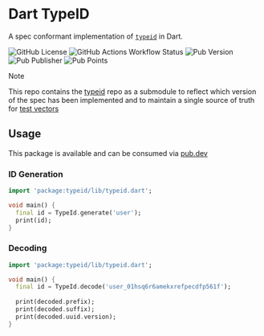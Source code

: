 # Dart TypeID

A spec conformant implementation of [`typeid`](https://github.com/jetpack-io/typeid) in Dart.

![GitHub License](https://img.shields.io/github/license/tbd54566975/typeid-dart) ![GitHub Actions Workflow Status](https://img.shields.io/github/actions/workflow/status/tbd54566975/typeid-dart/ci.yaml) ![Pub Version](https://img.shields.io/pub/v/typeid?link=https%3A%2F%2Fpub.dev%2Fpackages%2Ftypeid) ![Pub Publisher](https://img.shields.io/pub/publisher/typeid) ![Pub Points](https://img.shields.io/pub/points/typeid)

> [!NOTE]
> This repo contains the [typeid](https://github.com/jetpack-io/typeid) repo as a submodule to reflect which version of the spec has been implemented and to maintain a single source of truth for [test vectors](https://github.com/jetpack-io/typeid/tree/main/spec#validating-implementations)

## Usage

This package is available and can be consumed via [pub.dev](https://pub.dev/packages/typeid)

### ID Generation
```dart
import 'package:typeid/lib/typeid.dart';

void main() {
  final id = TypeId.generate('user');
  print(id);
}
```

### Decoding
```dart
import 'package:typeid/lib/typeid.dart';

void main() {
  final id = TypeId.decode('user_01hsq6r6amekxrefpecdfp561f');
  
  print(decoded.prefix);
  print(decoded.suffix);
  print(decoded.uuid.version);
}
```


